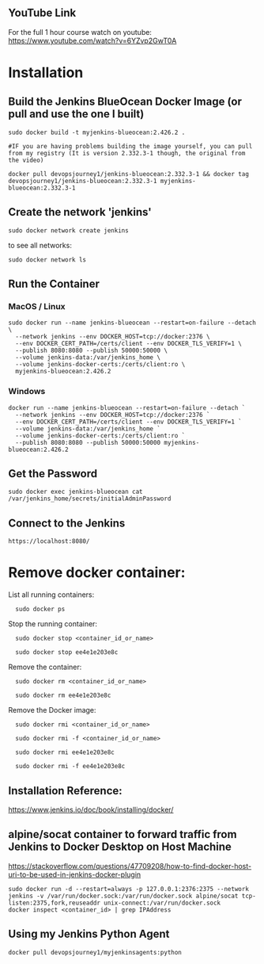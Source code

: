 
## YouTube Link
For the full 1 hour course watch on youtube:
https://www.youtube.com/watch?v=6YZvp2GwT0A

# Installation
## Build the Jenkins BlueOcean Docker Image (or pull and use the one I built)
```
sudo docker build -t myjenkins-blueocean:2.426.2 .

#IF you are having problems building the image yourself, you can pull from my registry (It is version 2.332.3-1 though, the original from the video)

docker pull devopsjourney1/jenkins-blueocean:2.332.3-1 && docker tag devopsjourney1/jenkins-blueocean:2.332.3-1 myjenkins-blueocean:2.332.3-1
```

## Create the network 'jenkins'
```
sudo docker network create jenkins
```
to see all networks:
```
sudo docker network ls
```

## Run the Container
### MacOS / Linux
```
sudo docker run --name jenkins-blueocean --restart=on-failure --detach \
  --network jenkins --env DOCKER_HOST=tcp://docker:2376 \
  --env DOCKER_CERT_PATH=/certs/client --env DOCKER_TLS_VERIFY=1 \
  --publish 8080:8080 --publish 50000:50000 \
  --volume jenkins-data:/var/jenkins_home \
  --volume jenkins-docker-certs:/certs/client:ro \
  myjenkins-blueocean:2.426.2
```

### Windows
```
docker run --name jenkins-blueocean --restart=on-failure --detach `
  --network jenkins --env DOCKER_HOST=tcp://docker:2376 `
  --env DOCKER_CERT_PATH=/certs/client --env DOCKER_TLS_VERIFY=1 `
  --volume jenkins-data:/var/jenkins_home `
  --volume jenkins-docker-certs:/certs/client:ro `
  --publish 8080:8080 --publish 50000:50000 myjenkins-blueocean:2.426.2
```


## Get the Password
```
sudo docker exec jenkins-blueocean cat /var/jenkins_home/secrets/initialAdminPassword
```

## Connect to the Jenkins
```
https://localhost:8080/
```
# Remove docker container:

  List all running containers:
```
  sudo docker ps
```
  Stop the running container:
```
  sudo docker stop <container_id_or_name>
```
```
  sudo docker stop ee4e1e203e8c
```
  Remove the container:
```
  sudo docker rm <container_id_or_name>
```
```
  sudo docker rm ee4e1e203e8c
```
  Remove the Docker image:
```
  sudo docker rmi <container_id_or_name>
```
```
  sudo docker rmi -f <container_id_or_name>
```
```
  sudo docker rmi ee4e1e203e8c
```
```
  sudo docker rmi -f ee4e1e203e8c
```

## Installation Reference:
https://www.jenkins.io/doc/book/installing/docker/


## alpine/socat container to forward traffic from Jenkins to Docker Desktop on Host Machine

https://stackoverflow.com/questions/47709208/how-to-find-docker-host-uri-to-be-used-in-jenkins-docker-plugin
```
sudo docker run -d --restart=always -p 127.0.0.1:2376:2375 --network jenkins -v /var/run/docker.sock:/var/run/docker.sock alpine/socat tcp-listen:2375,fork,reuseaddr unix-connect:/var/run/docker.sock
docker inspect <container_id> | grep IPAddress
```

## Using my Jenkins Python Agent
```
docker pull devopsjourney1/myjenkinsagents:python
```
